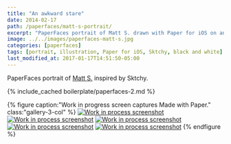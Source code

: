 ```yaml
---
title: "An awkward stare"
date: 2014-02-17
path: /paperfaces/matt-s-portrait/
excerpt: "PaperFaces portrait of Matt S. drawn with Paper for iOS on an iPad."
image: ../../images/paperfaces-matt-s.jpg
categories: [paperfaces]
tags: [portrait, illustration, Paper for iOS, Sktchy, black and white]
last_modified_at: 2017-01-17T14:51:50-05:00
---
```


PaperFaces portrait of [Matt S.](https://sktchy.com/4SI2jH) inspired by Sktchy.

{% include_cached boilerplate/paperfaces-2.md %}

{% figure caption:"Work in progress screen captures Made with Paper." class:"gallery-3-col" %}
[![Work in process screenshot](../../images/paperfaces-matt-s-process-1-600.jpg)](../../images/paperfaces-matt-s-process-1-lg.jpg)
[![Work in process screenshot](../../images/paperfaces-matt-s-process-2-600.jpg)](../../images/paperfaces-matt-s-process-2-lg.jpg)
[![Work in process screenshot](../../images/paperfaces-matt-s-process-3-600.jpg)](../../images/paperfaces-matt-s-process-3-lg.jpg)
[![Work in process screenshot](../../images/paperfaces-matt-s-process-4-600.jpg)](../../images/paperfaces-matt-s-process-4-lg.jpg)
[![Work in process screenshot](../../images/paperfaces-matt-s-process-5-600.jpg)](../../images/paperfaces-matt-s-process-5-lg.jpg)
{% endfigure %}
